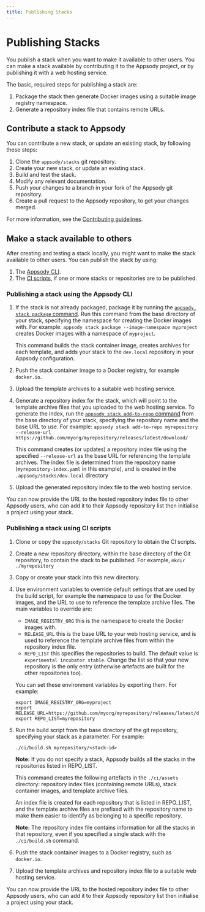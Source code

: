 ```yaml
---
title: Publishing Stacks
---
```


# Publishing Stacks

You publish a stack when you want to make it available to other users. You can make a stack available by contributing it to the Appsody project, or by publishing it with a web hosting service.

The basic, required steps for publishing a stack are:
 1. Package the stack then generate Docker images using a suitable image registry namespace.
 2. Generate a repository index file that contains remote URLs.

## Contribute a stack to Appsody
You can contribute a new stack, or update an existing stack, by following these steps:

 1. Clone the `appsody/stacks` git repository.
 2. Create your new stack, or update an existing stack.
 3. Build and test the stack.
 4. Modify any relevant documentation.
 5. Push your changes to a branch in your fork of the Appsody git repository.
 6. Create a pull request to the Appsody repository, to get your changes merged.

For more information, see the [Contributing guidelines](https://github.com/appsody/website/blob/master/CONTRIBUTING.md).

## Make a stack available to others
After creating and testing a stack locally, you might want to make the stack available to other users. You can publish the stack by using:

 1. The [Appsody CLI](#publishing-a-stack-using-the-appsody-cli).
 2. The [CI scripts](#publishing-a-stack-using-ci-scripts), if one or more stacks or repositories are to be published.

### Publishing a stack using the Appsody CLI

1. If the stack is not already packaged, package it by running the [`appsody stack package` command](/content/docs/using-appsody/cli-commands.md/#appsody-stack-package). Run this command from the base directory of your stack, specifying the namespace for creating the Docker images with. For example: `appsody stack package --image-namespace myproject` creates Docker images with a namespace of `myproject`.

    This command builds the stack container image, creates archives for each template, and adds your stack to the `dev.local` repository in your Appsody configuration.

2. Push the stack container image to a Docker registry, for example `docker.io`.

3. Upload the template archives to a suitable web hosting service.

4. Generate a repository index for the stack, which will point to the template archive files that you uploaded to the web hosting service. To generate the index, run the [`appsody stack add-to-repo` command](/content/docs/using-appsody/cli-commands.md/#appsody-stack-addtorepo)  from the base directory of your stack, specifying the repository name and the base URL to use. For example: `appsody stack add-to-repo myrepository --release-url https://github.com/myorg/myrepository/releases/latest/download/`

    This command creates (or updates) a repository index file using the specified  `--release-url` as the base URL for referencing the template archives. The index file is determined from the repository name (`myrepository-index.yaml` in this example), and is created in the `.appsody/stacks/dev.local` directory

3. Upload the generated repository index file to the web hosting service.

You can now provide the URL to the hosted repository index file to other Appsody users, who can add it to their Appsody repository list then initialise a project using your stack.

### Publishing a stack using CI scripts

1. Clone or copy the `appsody/stacks` Git repository to obtain the CI scripts.
2. Create a new repository directory, within the base directory of the Git repository, to contain the stack to be published. For example, `mkdir ./myrepository`
3. Copy or create your stack into this new directory.
4. Use environment variables to override default settings that are used by the build script, for example the namespace to use for the Docker images, and the URL to use to reference the template archive files. The main variables to override are:

   - `IMAGE_REGISTRY_ORG` this is the namespace to create the Docker images with.
   - `RELEASE_URL` this is the base URL to your web hosting service, and is used to reference the template archive files from within the repository index file.
   - `REPO_LIST` this specifies the repositories to build. The default value is `experimental incubator stable`. Change the list so that your new repository is the only entry (otherwise artefacts are built for the other repositories too).

   You can set these environment variables by exporting them. For example:
   
    ```
    export IMAGE_REGISTRY_ORG=myproject
    export RELEASE_URL=https://github.com/myorg/myrepository/releases/latest/download
    export REPO_LIST=myrepository
    ```
5. Run the build script from the base directory of the git repository, specifying your stack as a parameter. For example:
    ```
    ./ci/build.sh myrepository/<stack-id>
    ```

    **Note:** If you do not specify a stack, Appsody builds all the stacks in the  repositories listed in REPO_LIST.

    This command creates the following artefacts in the `./ci/assets` directory: repository index files (containing remote URLs), stack container images, and template archive files.

    An index file is created for each repository that is listed in REPO_LIST, and the template archive files are prefixed with the repository name to make them easier to identify as belonging to a specific repository.

    **Note:** The repository index file contains information for all the stacks in that repository, even if you specified a single stack with the `./ci/build.sh` command.

6. Push the stack container images to a Docker registry, such as `docker.io`.
7. Upload the template archives and repository index file to a suitable web hosting service.

You can now provide the URL to the hosted repository index file to other Appsody users, who can add it to their Appsody repository list then initialise a project using your stack.
